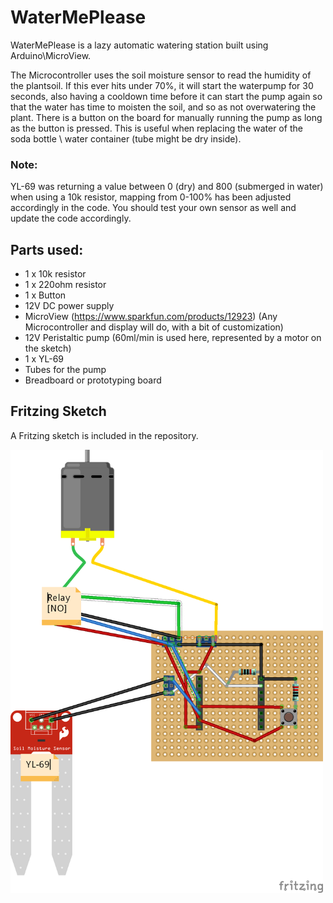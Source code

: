 # WaterMePlease
WaterMePlease is a lazy automatic watering station built using Arduino\MicroView. 

The Microcontroller uses the soil moisture sensor to read the humidity of the plantsoil. If this ever hits under 70%, it will start the waterpump for 30 seconds, also having a cooldown time before it can start the pump again so that the water has time to moisten the soil, and so as  not overwatering the plant. 
There is a button on the board for manually running the pump as long as the button is pressed. This is useful when replacing the water of the soda bottle \ water container (tube might be dry inside). 

### Note: 
YL-69 was returning a value between 0 (dry) and 800 (submerged in water) when using a 10k resistor, mapping from 0-100% has been adjusted accordingly in the code. You should test your own sensor as well and update the code accordingly.


## Parts used: 
* 1 x 10k resistor
* 1 x 220ohm resistor
* 1 x Button
* 12V DC power supply
* MicroView (https://www.sparkfun.com/products/12923) (Any Microcontroller and display will do, with a bit of customization)
* 12V Peristaltic pump (60ml/min is used here, represented by a motor on the sketch)
* 1 x YL-69
* Tubes for the pump
* Breadboard or prototyping board

## Fritzing Sketch
A Fritzing sketch is included in the repository. 

<img src="Fritzing/Fritzing-sketch_bb.png" width="500px">